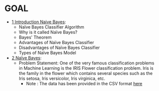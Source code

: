 # GOAL


- [1 Introduction Naive Bayes](1_Introduction_Naive_Bayes.md):
  - Naïve Bayes Classifier Algorithm
  - Why is it called Naïve Bayes?
  - Bayes' Theorem
  - Advantages of Naïve Bayes Classifier
  - Disadvantages of Naïve Bayes Classifier
  - Types of Naïve Bayes Model
- [2 Naïve Bayes](2_Naïve_Bayes.ipynb):
  - Problem Statement:
One of the very famous classification problems in Machine Learning is the IRIS Flower classification problem. Iris is the family in the flower which contains several species such as the Iris setosa, Iris versicolor, Iris virginica, etc.
    - Note : The data has been provided in the CSV format [here](iris.csv) 
 
